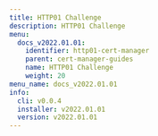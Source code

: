 ```yaml
---
title: HTTP01 Challenge
description: HTTP01 Challenge
menu:
  docs_v2022.01.01:
    identifier: http01-cert-manager
    parent: cert-manager-guides
    name: HTTP01 Challenge
    weight: 20
menu_name: docs_v2022.01.01
info:
  cli: v0.0.4
  installer: v2022.01.01
  version: v2022.01.01
---
```


